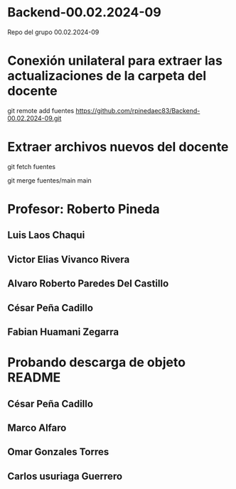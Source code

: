 # Backend-00.02.2024-09
Repo del grupo 00.02.2024-09


# Conexión unilateral para extraer las actualizaciones de la carpeta del docente
git remote add fuentes https://github.com/rpinedaec83/Backend-00.02.2024-09.git

# Extraer archivos nuevos del docente
git fetch fuentes

git merge fuentes/main main


# Profesor: Roberto Pineda

## Luis Laos Chaqui 
## Victor Elias Vivanco Rivera
## Alvaro Roberto Paredes Del Castillo
## César Peña Cadillo
## Fabian Huamani Zegarra
# Probando descarga de objeto README
## César Peña Cadillo
## Marco Alfaro
## Omar Gonzales Torres
## Carlos usuriaga Guerrero
